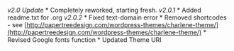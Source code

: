 *v2.0 Update*
    * Completely reworked, starting fresh.
*v2.0.1*
    * Added readme.txt for .org
*v2.0.2*
    * Fixed text-domain error
    * Removed shortcodes - see [http://papertreedesign.com/wordpress-themes/charlene-theme/](http://papertreedesign.com/wordpress-themes/charlene-theme/)
    * Revised Google fonts function
    * Updated Theme URI
